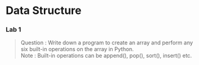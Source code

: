 # Data Structure
### Lab 1
> Question : Write down a program to create an array and perform any six built-in operations on the array in Python. <br>
> Note : Built-in operations can be append(), pop(), sort(), insert() etc.
